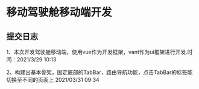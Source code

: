 # 移动驾驶舱移动端开发
## 提交日志

1、本次开发驾驶舱移动端，使用vue作为开发框架，vant作为ui框架进行开发.时间：2021/3/29 10:13

2、构建出基本骨架，固定底部的TabBar，路由导航功能，点击TabBar的标签能切换至不同的页面上 2021/03/31 09:34
